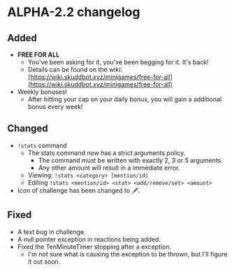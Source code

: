 # ALPHA-2.2 changelog

## Added
- **FREE FOR ALL**
  - You've been asking for it, you've been begging for it. It's back!
  - Details can be found on the wiki: [https://wiki.skuddbot.xyz/minigames/free-for-all](https://wiki.skuddbot.xyz/minigames/free-for-all)
- Weekly bonuses!
  - After hitting your cap on your daily bonus, you will gain a additional bonus every week!

## Changed
- `!stats` command
  - The stats command now has a strict arguments policy.
    - The command must be written with exactly 2, 3 or 5 arguments.
    - Any other amount will result in a immediate error.
  - Viewing: `!stats <category> [mention/id]`
  - Editing `!stats <mention/id> <stat> <add/remove/set> <amount>`
- Icon of challenge has been changed to :dagger:.

## Fixed
- A text bug in challenge.
- A null pointer exception in reactions being added.
- Fixed the TenMinuteTimer stopping after a exception.
  - I'm not sure what is causing the exception to be thrown, but I'll figure it out soon.